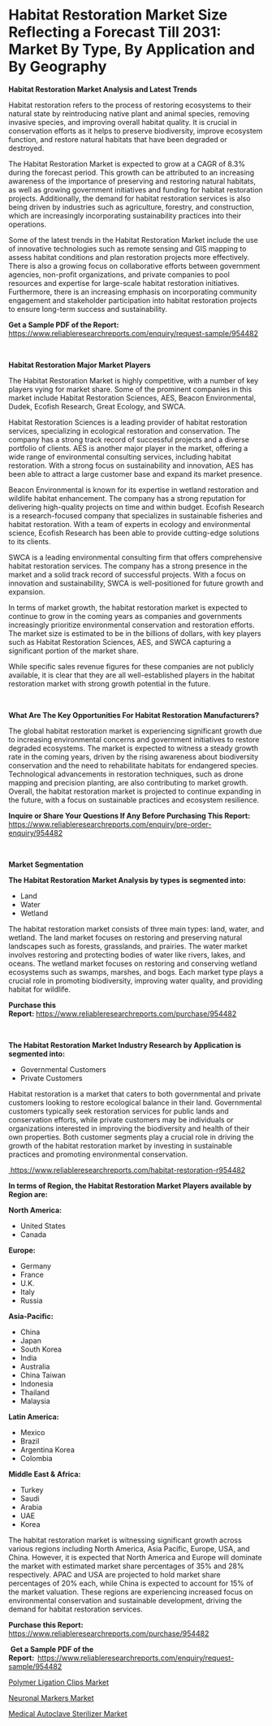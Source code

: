 <p><h1>Habitat Restoration Market Size Reflecting a Forecast Till 2031: Market By Type, By Application and By Geography</h1></p><p><strong>Habitat Restoration Market Analysis and Latest Trends</strong></p>
<p><p>Habitat restoration refers to the process of restoring ecosystems to their natural state by reintroducing native plant and animal species, removing invasive species, and improving overall habitat quality. It is crucial in conservation efforts as it helps to preserve biodiversity, improve ecosystem function, and restore natural habitats that have been degraded or destroyed.</p><p>The Habitat Restoration Market is expected to grow at a CAGR of 8.3% during the forecast period. This growth can be attributed to an increasing awareness of the importance of preserving and restoring natural habitats, as well as growing government initiatives and funding for habitat restoration projects. Additionally, the demand for habitat restoration services is also being driven by industries such as agriculture, forestry, and construction, which are increasingly incorporating sustainability practices into their operations.</p><p>Some of the latest trends in the Habitat Restoration Market include the use of innovative technologies such as remote sensing and GIS mapping to assess habitat conditions and plan restoration projects more effectively. There is also a growing focus on collaborative efforts between government agencies, non-profit organizations, and private companies to pool resources and expertise for large-scale habitat restoration initiatives. Furthermore, there is an increasing emphasis on incorporating community engagement and stakeholder participation into habitat restoration projects to ensure long-term success and sustainability.</p></p>
<p><strong>Get a Sample PDF of the Report:&nbsp;</strong> <a href="https://www.reliableresearchreports.com/enquiry/request-sample/954482">https://www.reliableresearchreports.com/enquiry/request-sample/954482</a></p>
<p>&nbsp;</p>
<p><strong>Habitat Restoration Major Market Players</strong></p>
<p><p>The Habitat Restoration Market is highly competitive, with a number of key players vying for market share. Some of the prominent companies in this market include Habitat Restoration Sciences, AES, Beacon Environmental, Dudek, Ecofish Research, Great Ecology, and SWCA.</p><p>Habitat Restoration Sciences is a leading provider of habitat restoration services, specializing in ecological restoration and conservation. The company has a strong track record of successful projects and a diverse portfolio of clients. AES is another major player in the market, offering a wide range of environmental consulting services, including habitat restoration. With a strong focus on sustainability and innovation, AES has been able to attract a large customer base and expand its market presence.</p><p>Beacon Environmental is known for its expertise in wetland restoration and wildlife habitat enhancement. The company has a strong reputation for delivering high-quality projects on time and within budget. Ecofish Research is a research-focused company that specializes in sustainable fisheries and habitat restoration. With a team of experts in ecology and environmental science, Ecofish Research has been able to provide cutting-edge solutions to its clients.</p><p>SWCA is a leading environmental consulting firm that offers comprehensive habitat restoration services. The company has a strong presence in the market and a solid track record of successful projects. With a focus on innovation and sustainability, SWCA is well-positioned for future growth and expansion.</p><p>In terms of market growth, the habitat restoration market is expected to continue to grow in the coming years as companies and governments increasingly prioritize environmental conservation and restoration efforts. The market size is estimated to be in the billions of dollars, with key players such as Habitat Restoration Sciences, AES, and SWCA capturing a significant portion of the market share.</p><p>While specific sales revenue figures for these companies are not publicly available, it is clear that they are all well-established players in the habitat restoration market with strong growth potential in the future.</p></p>
<p>&nbsp;</p>
<p><strong>What Are The Key Opportunities For Habitat Restoration Manufacturers?</strong></p>
<p><p>The global habitat restoration market is experiencing significant growth due to increasing environmental concerns and government initiatives to restore degraded ecosystems. The market is expected to witness a steady growth rate in the coming years, driven by the rising awareness about biodiversity conservation and the need to rehabilitate habitats for endangered species. Technological advancements in restoration techniques, such as drone mapping and precision planting, are also contributing to market growth. Overall, the habitat restoration market is projected to continue expanding in the future, with a focus on sustainable practices and ecosystem resilience.</p></p>
<p><strong>Inquire or Share Your Questions If Any Before Purchasing This Report:</strong> <a href="https://www.reliableresearchreports.com/enquiry/pre-order-enquiry/954482">https://www.reliableresearchreports.com/enquiry/pre-order-enquiry/954482</a></p>
<p>&nbsp;</p>
<p><strong>Market Segmentation</strong></p>
<p><strong>The Habitat Restoration Market Analysis by types is segmented into:</strong></p>
<p><ul><li>Land</li><li>Water</li><li>Wetland</li></ul></p>
<p><p>The habitat restoration market consists of three main types: land, water, and wetland. The land market focuses on restoring and preserving natural landscapes such as forests, grasslands, and prairies. The water market involves restoring and protecting bodies of water like rivers, lakes, and oceans. The wetland market focuses on restoring and conserving wetland ecosystems such as swamps, marshes, and bogs. Each market type plays a crucial role in promoting biodiversity, improving water quality, and providing habitat for wildlife.</p></p>
<p><strong>Purchase this Report:&nbsp;</strong><a href="https://www.reliableresearchreports.com/purchase/954482">https://www.reliableresearchreports.com/purchase/954482</a></p>
<p>&nbsp;</p>
<p><strong>The Habitat Restoration Market Industry Research by Application is segmented into:</strong></p>
<p><ul><li>Governmental Customers</li><li>Private Customers</li></ul></p>
<p><p>Habitat restoration is a market that caters to both governmental and private customers looking to restore ecological balance in their land. Governmental customers typically seek restoration services for public lands and conservation efforts, while private customers may be individuals or organizations interested in improving the biodiversity and health of their own properties. Both customer segments play a crucial role in driving the growth of the habitat restoration market by investing in sustainable practices and promoting environmental conservation.</p></p>
<p><a href="https://www.reliableresearchreports.com/habitat-restoration-r954482">&nbsp;https://www.reliableresearchreports.com/habitat-restoration-r954482</a></p>
<p><strong>In terms of Region, the Habitat Restoration Market Players available by Region are:</strong></p>
<p>
    <p> <strong> North America: </strong>
        <ul>
            <li>United States</li>
            <li>Canada</li>
        </ul>
        </p> 
    <p> <strong> Europe: </strong>
        <ul>
            <li>Germany</li>
            <li>France</li>
            <li>U.K.</li>
            <li>Italy</li>
            <li>Russia</li>
        </ul>
        </p> 
    <p> <strong> Asia-Pacific: </strong>
        <ul>
            <li>China</li>
            <li>Japan</li>
            <li>South Korea</li>
            <li>India</li>
            <li>Australia</li>
            <li>China Taiwan</li>
            <li>Indonesia</li>
            <li>Thailand</li>
            <li>Malaysia</li>
        </ul>
        </p> 
    <p> <strong> Latin America: </strong>
        <ul>
            <li>Mexico</li>
            <li>Brazil</li>
            <li>Argentina Korea</li>
            <li>Colombia</li>
        </ul>
        </p> 
    <p> <strong> Middle East & Africa: </strong>
        <ul>
            <li>Turkey</li>
            <li>Saudi</li>
            <li>Arabia</li>
            <li>UAE</li>
            <li>Korea</li>
        </ul>
    </p>
    </p>
<p><p>The habitat restoration market is witnessing significant growth across various regions including North America, Asia Pacific, Europe, USA, and China. However, it is expected that North America and Europe will dominate the market with estimated market share percentages of 35% and 28% respectively. APAC and USA are projected to hold market share percentages of 20% each, while China is expected to account for 15% of the market valuation. These regions are experiencing increased focus on environmental conservation and sustainable development, driving the demand for habitat restoration services.</p></p>
<p><strong>Purchase this Report: </strong><a href="https://www.reliableresearchreports.com/purchase/954482">https://www.reliableresearchreports.com/purchase/954482</a></p>
<p>&nbsp;<strong>Get a Sample PDF of the Report:&nbsp;&nbsp;</strong><a href="https://www.reliableresearchreports.com/enquiry/request-sample/954482">https://www.reliableresearchreports.com/enquiry/request-sample/954482</a></p>
<p><strong></strong></p>
<p><p><a href="https://github.com/CliffMedina6/Market-Research-Report-List-5/blob/main/polymer-ligation-clips-market.md">Polymer Ligation Clips Market</a></p><p><a href="https://view.publitas.com/reportprime-1/neuronal-markers-industry-analysis-report-its-market-size-growing-with-a-cagr-of-9-8-by-applications-types-and-region-forecasted-for-period-from-2024-to-2031/">Neuronal Markers Market</a></p><p><a href="https://github.com/provorikovar/Market-Research-Report-List-5/blob/main/medical-autoclave-sterilizer-market.md">Medical Autoclave Sterilizer Market</a></p></p>